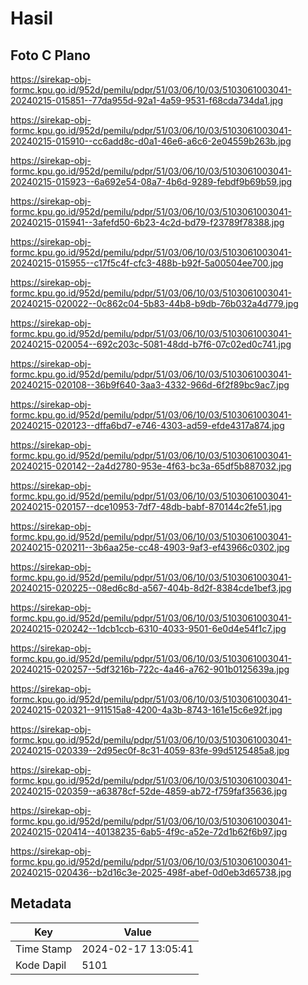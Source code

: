 # Hasil

## Foto C Plano

https://sirekap-obj-formc.kpu.go.id/952d/pemilu/pdpr/51/03/06/10/03/5103061003041-20240215-015851--77da955d-92a1-4a59-9531-f68cda734da1.jpg

https://sirekap-obj-formc.kpu.go.id/952d/pemilu/pdpr/51/03/06/10/03/5103061003041-20240215-015910--cc6add8c-d0a1-46e6-a6c6-2e04559b263b.jpg

https://sirekap-obj-formc.kpu.go.id/952d/pemilu/pdpr/51/03/06/10/03/5103061003041-20240215-015923--6a692e54-08a7-4b6d-9289-febdf9b69b59.jpg

https://sirekap-obj-formc.kpu.go.id/952d/pemilu/pdpr/51/03/06/10/03/5103061003041-20240215-015941--3afefd50-6b23-4c2d-bd79-f23789f78388.jpg

https://sirekap-obj-formc.kpu.go.id/952d/pemilu/pdpr/51/03/06/10/03/5103061003041-20240215-015955--c17f5c4f-cfc3-488b-b92f-5a00504ee700.jpg

https://sirekap-obj-formc.kpu.go.id/952d/pemilu/pdpr/51/03/06/10/03/5103061003041-20240215-020022--0c862c04-5b83-44b8-b9db-76b032a4d779.jpg

https://sirekap-obj-formc.kpu.go.id/952d/pemilu/pdpr/51/03/06/10/03/5103061003041-20240215-020054--692c203c-5081-48dd-b7f6-07c02ed0c741.jpg

https://sirekap-obj-formc.kpu.go.id/952d/pemilu/pdpr/51/03/06/10/03/5103061003041-20240215-020108--36b9f640-3aa3-4332-966d-6f2f89bc9ac7.jpg

https://sirekap-obj-formc.kpu.go.id/952d/pemilu/pdpr/51/03/06/10/03/5103061003041-20240215-020123--dffa6bd7-e746-4303-ad59-efde4317a874.jpg

https://sirekap-obj-formc.kpu.go.id/952d/pemilu/pdpr/51/03/06/10/03/5103061003041-20240215-020142--2a4d2780-953e-4f63-bc3a-65df5b887032.jpg

https://sirekap-obj-formc.kpu.go.id/952d/pemilu/pdpr/51/03/06/10/03/5103061003041-20240215-020157--dce10953-7df7-48db-babf-870144c2fe51.jpg

https://sirekap-obj-formc.kpu.go.id/952d/pemilu/pdpr/51/03/06/10/03/5103061003041-20240215-020211--3b6aa25e-cc48-4903-9af3-ef43966c0302.jpg

https://sirekap-obj-formc.kpu.go.id/952d/pemilu/pdpr/51/03/06/10/03/5103061003041-20240215-020225--08ed6c8d-a567-404b-8d2f-8384cde1bef3.jpg

https://sirekap-obj-formc.kpu.go.id/952d/pemilu/pdpr/51/03/06/10/03/5103061003041-20240215-020242--1dcb1ccb-6310-4033-9501-6e0d4e54f1c7.jpg

https://sirekap-obj-formc.kpu.go.id/952d/pemilu/pdpr/51/03/06/10/03/5103061003041-20240215-020257--5df3216b-722c-4a46-a762-901b0125639a.jpg

https://sirekap-obj-formc.kpu.go.id/952d/pemilu/pdpr/51/03/06/10/03/5103061003041-20240215-020321--911515a8-4200-4a3b-8743-161e15c6e92f.jpg

https://sirekap-obj-formc.kpu.go.id/952d/pemilu/pdpr/51/03/06/10/03/5103061003041-20240215-020339--2d95ec0f-8c31-4059-83fe-99d5125485a8.jpg

https://sirekap-obj-formc.kpu.go.id/952d/pemilu/pdpr/51/03/06/10/03/5103061003041-20240215-020359--a63878cf-52de-4859-ab72-f759faf35636.jpg

https://sirekap-obj-formc.kpu.go.id/952d/pemilu/pdpr/51/03/06/10/03/5103061003041-20240215-020414--40138235-6ab5-4f9c-a52e-72d1b62f6b97.jpg

https://sirekap-obj-formc.kpu.go.id/952d/pemilu/pdpr/51/03/06/10/03/5103061003041-20240215-020436--b2d16c3e-2025-498f-abef-0d0eb3d65738.jpg


## Metadata

| Key        | Value               |
| ---------- | ------------------- |
| Time Stamp | 2024-02-17 13:05:41 |
| Kode Dapil | 5101                |



